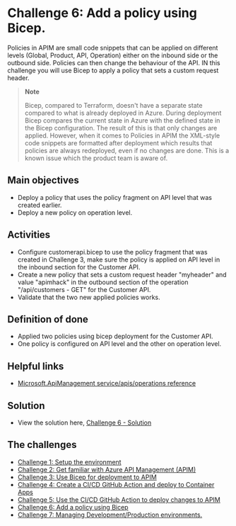 # Challenge 6: Add a policy using Bicep.

Policies in APIM are small code snippets that can be applied on different levels (Global, Product, API, Operation) either on the inbound side or the outbound side. Policies can then change the behaviour of the API. IN this challenge you will use Bicep to apply a policy that sets a custom request header. 


> **Note**
> 
> Bicep, compared to Terraform, doesn't have a separate state compared to what is already deployed in Azure. During deployment Bicep compares the current state in Azure with the defined state in the Bicep configuration. The result of this is that only changes are applied. However, when it comes to Policies in APIM the XML-style code snippets are formatted after deployment which results that policies are always redeployed, even if no changes are done. This is a known issue which the product team is aware of.  
>


## Main objectives

- Deploy a policy that uses the policy fragment on API level that was created earlier. 
- Deploy a new policy on operation level.


## Activities

- Configure customerapi.bicep to use the policy fragment that was created in Challenge 3, make sure the policy is applied on API level in the inbound section for the Customer API. 
- Create a new policy that sets a custom request header "myheader" and value "apimhack" in the outbound section of the operation "/api/customers - GET" for the Customer API.       
- Validate that the two new applied policies works.  


## Definition of done

- Applied two policies using bicep deployment for the Customer API.   
- One policy is configured on API level and the other on operation level. 

## Helpful links

- [Microsoft.ApiManagement service/apis/operations reference](https://learn.microsoft.com/en-us/azure/templates/microsoft.apimanagement/service/apis/operations?pivots=deployment-language-bicep)


## Solution
- View the solution here, [Challenge 6 - Solution](solution6.md) 

## The challenges

* [Challenge 1: Setup the environment](challenge1.md)
* [Challenge 2: Get familiar with Azure API Management (APIM)](challenge2.md)
* [Challenge 3: Use Bicep for deployment to APIM](challenge3.md)
* [Challenge 4: Create a CI/CD GitHub Action and deploy to Container Apps](challenge4.md)
* [Challenge 5: Use the CI/CD GitHub Action to deploy changes to APIM](challenge5.md)
* [Challenge 6: Add a policy using Bicep](challenge6.md)
* [Challenge 7: Managing Development/Production environments.](challenge7.md)
